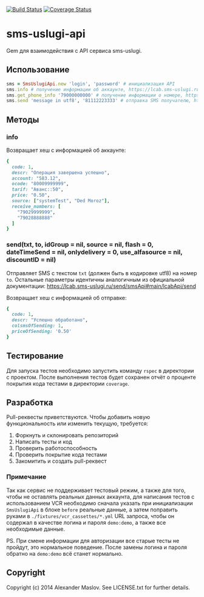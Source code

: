 [![Build Status](https://travis-ci.org/drakmail/sms-uslugi-api.png?branch=master)](https://travis-ci.org/drakmail/sms-uslugi-api)
[![Coverage Status](https://coveralls.io/repos/drakmail/sms-uslugi-api/badge.png)](https://coveralls.io/r/drakmail/sms-uslugi-api)

# sms-uslugi-api

Gem для взаимодействия с API сервиса sms-uslugi.

## Использование

```ruby
sms = SmsUslugiApi.new 'login', 'password' # инициализация API
sms.info # получение информации об аккаунте, https://lcab.sms-uslugi.ru/send/smsApi#main/lcabApi/orgInfo
sms.get_phone_info '79000000000' # получение информации о номере, https://lcab.sms-uslugi.ru/send/smsApi#main/lcabApi/getPhoneInfo
sms.send 'message in utf8', '81112223333' # отправка SMS получателю, https://lcab.sms-uslugi.ru/send/smsApi#main/lcabApi/send
```

## Методы

### info

Возвращает хеш с информацией об аккаунте:

```ruby
{
  code: 1,
  descr: "Операция завершена успешно",
  account: "583.12",
  ocode: "80009999999",
  tarif: "Аванс::50",
  price: "0.50",
  source: ["systemTest", "Ded Moroz"],
  receive_numbers: [
    "79029999999",
    "79028888888"
  ]
}
```

### send(txt, to, idGroup = nil, source = nil, flash = 0, dateTimeSend = nil, onlydelivery = 0, use_alfasource = nil, discountID = nil)

Отправляет SMS с текстом `txt` (должен быть в кодировке utf8) на номер `to`. Остальные параметры идентичны аналогичным из официальной документации: https://lcab.sms-uslugi.ru/send/smsApi#main/lcabApi/send

Возвращает хеш с информацией об отправке:

```ruby
{
  code: 1,
  descr: "Успешно обработано",
  colsmsOfSending: 1,
  priceOfSending: '0.50'
}
```

## Тестирование

Для запуска тестов необходимо запустить команду `rspec` в директории с проектом. После выполнения тестов будет сохранен отчёт о проценте покрытия кода тестами в директории `coverage`.

## Разработка

Pull-реквесты приветствуются. Чтобы добавить новую функциональность или изменить текущую, требуется:

1. Форкнуть и склонировать репозиторий
2. Написать тесты и код
3. Проверить работоспособность
4. Проверить покрытие кода тестами
5. Закомитить и создать pull-реквест

### Примечание

Так как сервис не поддерживает тестовый режим, а также для того, чтобы не оставлять реальных данных аккаунта, для написания тестов с использованием VCR необходимо сначала указать при инициализации `SmsUslugiApi` в блоке `before` реальные данные, а затем поправить руками в `./fixtures/vcr_cassettes/*.yml` URL запроса, чтобы он содержал в качестве логина и пароля `demo:demo`, а также все необходимые данные.

PS. При смене информации для авторизации все старые тесты не пройдут, это нормальное поведение. После замены логина и пароля обратно на `demo:demo` всё станет нормально.

## Copyright

Copyright (c) 2014 Alexander Maslov. See LICENSE.txt for further details.
